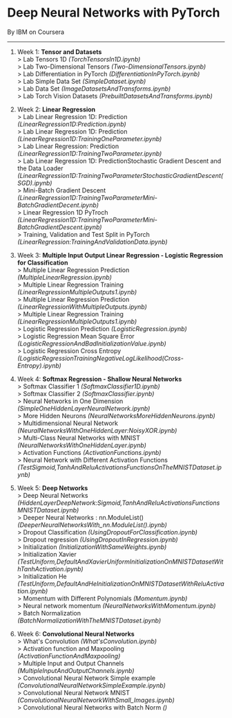 # Deep Neural Networks with PyTorch

By IBM on Coursera

--------------------------------------------------------------------------------------------------------------------------------------------------------

1. Week 1: **Tensor and Datasets** </br>
                > Lab Tensors 1D _(TorchTensorsIn1D.ipynb)_ </br>
                > Lab Two-Dimensional Tensors _(Two-DimensionalTensors.ipynb)_ </br>
                > Lab Differentiation in PyTorch _(DifferentiationInPyTorch.ipynb)_ </br>
                > Lab Simple Data Set _(SimpleDataset.ipynb)_ </br>
                > Lab Data Set _(ImageDatasetsAndTransforms.ipynb)_ </br>
                > Lab Torch Vision Datasets _(PrebuiltDatasetsAndTransforms.ipynb)_ </br>

2. Week 2: **Linear Regression** </br>
                > Lab Linear Regression 1D: Prediction _(LinearRegression1D:Prediction.ipynb)_ </br>
                > Lab Linear Regression 1D: Prediction _(LinearRegression1D:TrainingOneParameter.ipynb)_ </br>
                > Lab Linear Regression: Prediction _(LinearRegression1D:TrainingTwoParameter.ipynb)_ </br>
                > Lab Linear Regression 1D: PredictionStochastic Gradient Descent and the Data Loader _(LinearRegression1D:TrainingTwoParameterStochasticGradientDescent(SGD).ipynb)_ </br>
                > Mini-Batch Gradient Descent _(LinearRegression1D:TrainingTwoParameterMini-BatchGradientDecent.ipynb)_ </br>
                > Linear Regression 1D PyTroch _(LinearRegression1D:TrainingTwoParameterMini-BatchGradientDescent.ipynb)_ </br>
                > Training, Validation and Test Split in PyTorch _(LinearRegression:TrainingAndValidationData.ipynb)_ </br>

3. Week 3: **Multiple Input Output Linear Regression - Logistic Regression for Classification** </br>
                > Multiple Linear Regression Prediction _(MultipleLinearRegression.ipynb)_ </br>
                > Multiple Linear Regression Training _(LinearRegressionMultipleOutputs1.ipynb)_ </br>
                > Multiple Linear Regression Prediction _(LinearRegressionWithMultipleOutputs.ipynb)_ </br>
                > Multiple Linear Regression Training _(LinearRegressionMultipleOutputs1.ipynb)_ </br>
                > Logistic Regression Prediction _(LogisticRegression.ipynb)_ </br>
                > Logistic Regression Mean Square Error _(LogisticRegressionAndBadInitializationValue.ipynb)_ </br>
                > Logistic Regression Cross Entropy _(LogisticRegressionTrainingNegativeLogLikelihood(Cross-Entropy).ipynb)_ </br>

4. Week 4: **Softmax Regression - Shallow Neural Networks** </br>
                > Softmax Classifier 1 _(SoftmaxClassifier1D.ipynb)_ </br>
                > Softmax Classifier 2 _(SoftmaxClassifier.ipynb)_ </br>
                > Neural Networks in One Dimension _(SimpleOneHiddenLayerNeuralNetwork.ipynb)_ </br>
                > More Hidden Neurons _(NeuralNetworksMoreHiddenNeurons.ipynb)_ </br>
                > Multidimensional Neural Network _(NeuralNetworksWithOneHiddenLayer:NoisyXOR.ipynb)_ </br>
                > Multi-Class Neural Networks with MNIST _(NeuralNetworksWithOneHiddenLayer.ipynb)_ </br>
                > Activation Functions _(ActivationFunctions.ipynb)_ </br>
                > Neural Network with Different Activation Functions _(TestSigmoid,TanhAndReluActivationsFunctionsOnTheMNISTDataset.ipynb)_ </br>

5. Week 5: **Deep Networks** </br>
                > Deep Neural Networks _(HiddenLayerDeepNetwork:Sigmoid,TanhAndReluActivationsFunctionsMNISTDataset.ipynb)_ </br>
                > Deeper Neural Networks : nn.ModuleList() _(DeeperNeuralNetworksWith_nn.ModuleList().ipynb)_ </br>
                > Dropout Classification _(UsingDropoutForClassification.ipynb)_ </br>
                > Dropout regression _(UsingDropoutInRegression.ipynb)_ </br>
                > Initialization _(InitializationWithSameWeights.ipynb)_ </br>
                > Initialization Xavier _(TestUniform,DefaultAndXavierUniformInitializationOnMNISTDatasetWithTanhActivation.ipynb)_ </br>
                > Initialization He _(TestUniform,DefaultAndHeInitializationOnMNISTDatasetWithReluActivation.ipynb)_ </br>
                > Momentum with Different Polynomials _(Momentum.ipynb)_ </br>
                > Neural network momentum _(NeuralNetworksWithMomentum.ipynb)_ </br>
                > Batch Normalization _(BatchNormalizationWithTheMNISTDataset.ipynb)_ </br>

6. Week 6: **Convolutional Neural Networks** </br>
                > What's Convolution _(What'sConvolution.ipynb)_ </br>
                > Activation function and Maxpooling _(ActivationFunctionAndMaxpooling)_ </br>
                > Multiple Input and Output Channels _(MultipleInputAndOutputChannels.ipynb)_ </br>
                > Convolutional Neural Network Simple example _(ConvolutionalNeuralNetworkSimpleExample.ipynb)_ </br>
                > Convolutional Neural Network MNIST _(ConvolutionalNeuralNetworkWithSmall_Images.ipynb)_ </br>
                > Convolutional Neural Networks with Batch Norm _()_ </br>
